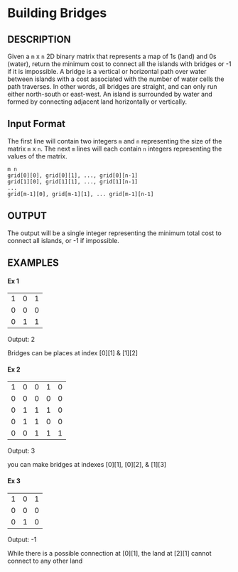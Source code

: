 # Building Bridges
## DESCRIPTION
Given a `m` x `n` 2D binary matrix that represents a map of 1s (land) and 0s (water), return the minimum cost to connect all the islands with bridges or -1 if it is impossible.  A bridge is a vertical or horizontal path over water between islands with a cost associated with the number of water cells the path traverses.  In other words, all bridges are straight, and can only run either north-south or east-west.  An island is surrounded by water and formed by connecting adjacent land horizontally or vertically.

## Input Format
The first line will contain two integers `m` and `n` representing the size of the matrix `m` x `n`. The next `m` lines will each contain `n` integers representing the values of the matrix.
```
m n
grid[0][0], grid[0][1], ..., grid[0][n-1]
grid[1][0], grid[1][1], ..., grid[1][n-1]
...
grid[m-1][0], grid[m-1][1], ... grid[m-1][n-1]
```


## OUTPUT
The output will be a single integer representing the minimum total cost to connect all islands, or -1 if impossible.

## EXAMPLES
#### Ex 1
<table>
    <tr>
        <td>1</td>
        <td>0</td>
        <td>1</td>
    </tr>
    <tr>
        <td>0</td>
        <td>0</td>
        <td>0</td>
    </tr>
    <tr>
        <td>0</td>
        <td>1</td>
        <td>1</td>
    </tr>
</table>
Output: 2

Bridges can be places at index [0][1] & [1][2]

#### Ex 2
<table>
    <tr>
        <td>1</td>
        <td>0</td>
        <td>0</td>
        <td>1</td>
        <td>0</td>
    </tr>
    <tr>
        <td>0</td>
        <td>0</td>
        <td>0</td>
        <td>0</td>
        <td>0</td>
    </tr>
    <tr>
        <td>0</td>
        <td>1</td>
        <td>1</td>
        <td>1</td>
        <td>0</td>
    </tr>
    <tr>
        <td>0</td>
        <td>1</td>
        <td>1</td>
        <td>0</td>
        <td>0</td>
    </tr>
    <tr>
        <td>0</td>
        <td>0</td>
        <td>1</td>
        <td>1</td>
        <td>1</td>
    </tr>
</table>
Output: 3

you can make bridges at indexes [0][1], [0][2], & [1][3]

#### Ex 3
<table>
    <tr>
        <td>1</td>
        <td>0</td>
        <td>1</td>
    </tr>
    <tr>
        <td>0</td>
        <td>0</td>
        <td>0</td>
    </tr>
    <tr>
        <td>0</td>
        <td>1</td>
        <td>0</td>
    </tr>
</table>
Output: -1

While there is a possible connection at [0][1], the land at [2][1] cannot connect to any other land
